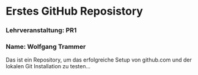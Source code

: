 # Erstes GitHub Reposistory
### Lehrveranstaltung: PR1
### Name: Wolfgang Trammer


Das ist ein Repository, um das erfolgreiche Setup von github.com und der lokalen Git Installation zu testen...